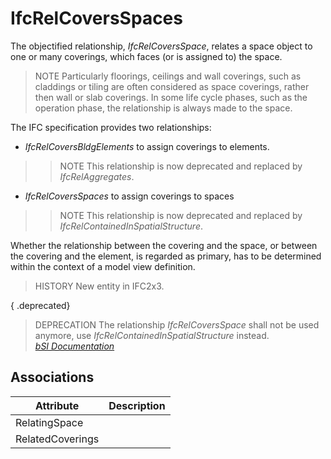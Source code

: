 IfcRelCoversSpaces
==================
The objectified relationship, _IfcRelCoversSpace_, relates a space object to
one or many coverings, which faces (or is assigned to) the space.  
  
> NOTE  Particularly floorings, ceilings and wall coverings, such as claddings
> or tiling are often considered as space coverings, rather then wall or slab
> coverings. In some life cycle phases, such as the operation phase, the
> relationship is always made to the space.  
  
The IFC specification provides two relationships:  
  
* _IfcRelCoversBldgElements_ to assign coverings to elements.   
>> NOTE  This relationship is now deprecated and replaced by
_IfcRelAggregates_.  
* _IfcRelCoversSpaces_ to assign coverings to spaces   
>> NOTE  This relationship is now deprecated and replaced by
_IfcRelContainedInSpatialStructure_.  
  
Whether the relationship between the covering and the space, or between the
covering and the element, is regarded as primary, has to be determined within
the context of a model view definition.  
  
> HISTORY  New entity in IFC2x3.  
  
{ .deprecated}  
> DEPRECATION  The relationship _IfcRelCoversSpace_ shall not be used anymore,
> use _IfcRelContainedInSpatialStructure_ instead.  
[ _bSI
Documentation_](https://standards.buildingsmart.org/IFC/DEV/IFC4_2/FINAL/HTML/schema/ifcsharedbldgelements/lexical/ifcrelcoversspaces.htm)


Associations
------------
| Attribute        | Description   |
|------------------|---------------|
| RelatingSpace    |               |
| RelatedCoverings |               |

